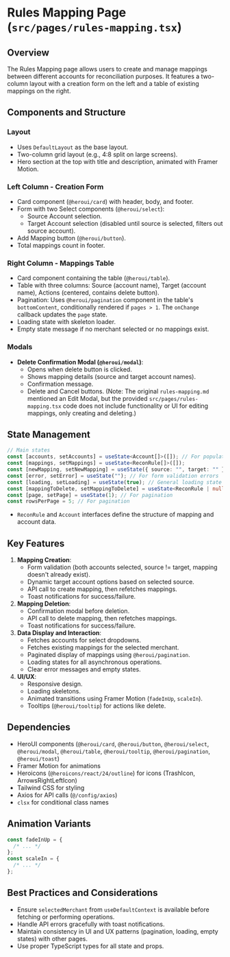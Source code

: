 # Rules Mapping Page (`src/pages/rules-mapping.tsx`)

## Overview

The Rules Mapping page allows users to create and manage mappings between different accounts for reconciliation purposes. It features a two-column layout with a creation form on the left and a table of existing mappings on the right.

## Components and Structure

### Layout

- Uses `DefaultLayout` as the base layout.
- Two-column grid layout (e.g., 4:8 split on large screens).
- Hero section at the top with title and description, animated with Framer Motion.

### Left Column - Creation Form

- Card component (`@heroui/card`) with header, body, and footer.
- Form with two Select components (`@heroui/select`):
  - Source Account selection.
  - Target Account selection (disabled until source is selected, filters out source account).
- Add Mapping button (`@heroui/button`).
- Total mappings count in footer.

### Right Column - Mappings Table

- Card component containing the table (`@heroui/table`).
- Table with three columns: Source (account name), Target (account name), Actions (centered, contains delete button).
- Pagination: Uses `@heroui/pagination` component in the table's `bottomContent`, conditionally rendered if `pages > 1`. The `onChange` callback updates the `page` state.
- Loading state with skeleton loader.
- Empty state message if no merchant selected or no mappings exist.

### Modals

- **Delete Confirmation Modal (`@heroui/modal`)**:
  - Opens when delete button is clicked.
  - Shows mapping details (source and target account names).
  - Confirmation message.
  - Delete and Cancel buttons.
    (Note: The original `rules-mapping.md` mentioned an Edit Modal, but the provided `src/pages/rules-mapping.tsx` code does not include functionality or UI for editing mappings, only creating and deleting.)

## State Management

```typescript
// Main states
const [accounts, setAccounts] = useState<Account[]>([]); // For populating select dropdowns
const [mappings, setMappings] = useState<ReconRule[]>([]);
const [newMapping, setNewMapping] = useState({ source: "", target: "" });
const [error, setError] = useState(""); // For form validation errors
const [loading, setLoading] = useState(true); // General loading state
const [mappingToDelete, setMappingToDelete] = useState<ReconRule | null>(null);
const [page, setPage] = useState(1); // For pagination
const rowsPerPage = 5; // For pagination
```

- `ReconRule` and `Account` interfaces define the structure of mapping and account data.

## Key Features

1.  **Mapping Creation**:
    - Form validation (both accounts selected, source != target, mapping doesn't already exist).
    - Dynamic target account options based on selected source.
    - API call to create mapping, then refetches mappings.
    - Toast notifications for success/failure.
2.  **Mapping Deletion**:
    - Confirmation modal before deletion.
    - API call to delete mapping, then refetches mappings.
    - Toast notifications for success/failure.
3.  **Data Display and Interaction**:
    - Fetches accounts for select dropdowns.
    - Fetches existing mappings for the selected merchant.
    - Paginated display of mappings using `@heroui/pagination`.
    - Loading states for all asynchronous operations.
    - Clear error messages and empty states.
4.  **UI/UX**:
    - Responsive design.
    - Loading skeletons.
    - Animated transitions using Framer Motion (`fadeInUp`, `scaleIn`).
    - Tooltips (`@heroui/tooltip`) for actions like delete.

## Dependencies

- HeroUI components (`@heroui/card`, `@heroui/button`, `@heroui/select`, `@heroui/modal`, `@heroui/table`, `@heroui/tooltip`, `@heroui/pagination`, `@heroui/toast`)
- Framer Motion for animations
- Heroicons (`@heroicons/react/24/outline`) for icons (TrashIcon, ArrowsRightLeftIcon)
- Tailwind CSS for styling
- Axios for API calls (`@/config/axios`)
- `clsx` for conditional class names

## Animation Variants

```typescript
const fadeInUp = {
  /* ... */
};
const scaleIn = {
  /* ... */
};
```

## Best Practices and Considerations

- Ensure `selectedMerchant` from `useDefaultContext` is available before fetching or performing operations.
- Handle API errors gracefully with toast notifications.
- Maintain consistency in UI and UX patterns (pagination, loading, empty states) with other pages.
- Use proper TypeScript types for all state and props.

